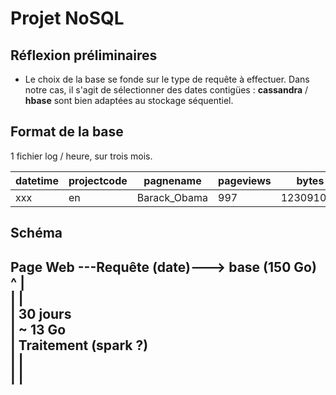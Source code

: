 # Projet NoSQL
## Réflexion préliminaires
- Le choix de la base se fonde sur le type de requête à effectuer. 
Dans notre cas, il s'agit de sélectionner des dates contigües :
 **cassandra** / **hbase** sont bien adaptées au stockage séquentiel.

## Format de la base
1 fichier log / heure, sur trois mois.

|datetime | projectcode | pagnename | pageviews | bytes |
|---|---|---|---|---|
|xxx      | en          | Barack_Obama | 997 | 123091092|

## Schéma

Page Web ---Requête (date)---> base (150 Go)  
  ^                                |  
  |                                |  
  |                             30 jours  
  |                              ~ 13 Go  
  |                       Traitement (spark ?)  
  |                                |  
  |                                |  
  ----------------------------------  
                      
                                                     
